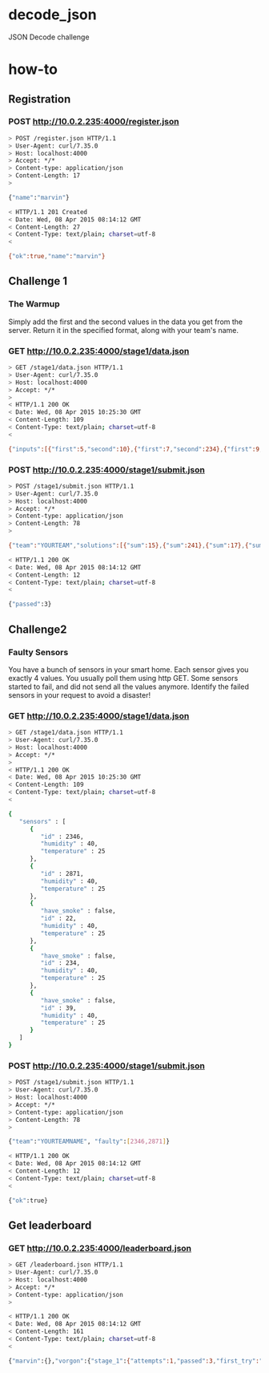 # decode_json
JSON Decode challenge

# how-to

## Registration

### POST http://10.0.2.235:4000/register.json
```bash
> POST /register.json HTTP/1.1
> User-Agent: curl/7.35.0
> Host: localhost:4000
> Accept: */*
> Content-type: application/json
> Content-Length: 17
>

{"name":"marvin"}

< HTTP/1.1 201 Created
< Date: Wed, 08 Apr 2015 08:14:12 GMT
< Content-Length: 27
< Content-Type: text/plain; charset=utf-8
<

{"ok":true,"name":"marvin"}
```


## Challenge 1

### The Warmup

Simply add the first and the second values in the data you get from the server. Return it in the specified format, along with your team's name.

### GET http://10.0.2.235:4000/stage1/data.json
```bash
> GET /stage1/data.json HTTP/1.1
> User-Agent: curl/7.35.0
> Host: localhost:4000
> Accept: */*
>
< HTTP/1.1 200 OK
< Date: Wed, 08 Apr 2015 10:25:30 GMT
< Content-Length: 109
< Content-Type: text/plain; charset=utf-8
<

{"inputs":[{"first":5,"second":10},{"first":7,"second":234},{"first":9,"second":8},{"first":14,"second":84}]}
```

### POST http://10.0.2.235:4000/stage1/submit.json
```bash
> POST /stage1/submit.json HTTP/1.1
> User-Agent: curl/7.35.0
> Host: localhost:4000
> Accept: */*
> Content-type: application/json
> Content-Length: 78
>

{"team":"YOURTEAM","solutions":[{"sum":15},{"sum":241},{"sum":17},{"sum":9811}]}

< HTTP/1.1 200 OK
< Date: Wed, 08 Apr 2015 08:14:12 GMT
< Content-Length: 12
< Content-Type: text/plain; charset=utf-8
<

{"passed":3}
```

## Challenge2

### Faulty Sensors

You have a bunch of sensors in your smart home. Each sensor gives you exactly 4 values. You usually poll them using http GET. Some sensors started to fail, and did not send all the values anymore. Identify the failed sensors in your request to avoid a disaster!

### GET http://10.0.2.235:4000/stage1/data.json
```bash
> GET /stage1/data.json HTTP/1.1
> User-Agent: curl/7.35.0
> Host: localhost:4000
> Accept: */*
>
< HTTP/1.1 200 OK
< Date: Wed, 08 Apr 2015 10:25:30 GMT
< Content-Length: 109
< Content-Type: text/plain; charset=utf-8
<

{
   "sensors" : [
      {
         "id" : 2346,
         "humidity" : 40,
         "temperature" : 25
      },
      {
         "id" : 2871,
         "humidity" : 40,
         "temperature" : 25
      },
      {
         "have_smoke" : false,
         "id" : 22,
         "humidity" : 40,
         "temperature" : 25
      },
      {
         "have_smoke" : false,
         "id" : 234,
         "humidity" : 40,
         "temperature" : 25
      },
      {
         "have_smoke" : false,
         "id" : 39,
         "humidity" : 40,
         "temperature" : 25
      }
   ]
}
```

### POST http://10.0.2.235:4000/stage1/submit.json
```bash
> POST /stage1/submit.json HTTP/1.1
> User-Agent: curl/7.35.0
> Host: localhost:4000
> Accept: */*
> Content-type: application/json
> Content-Length: 78
>

{"team":"YOURTEAMNAME", "faulty":[2346,2871]}

< HTTP/1.1 200 OK
< Date: Wed, 08 Apr 2015 08:14:12 GMT
< Content-Length: 12
< Content-Type: text/plain; charset=utf-8
<

{"ok":true}
```


## Get leaderboard

### GET http://10.0.2.235:4000/leaderboard.json
```bash
> GET /leaderboard.json HTTP/1.1
> User-Agent: curl/7.35.0
> Host: localhost:4000
> Accept: */*
> Content-type: application/json
>

< HTTP/1.1 200 OK
< Date: Wed, 08 Apr 2015 08:14:12 GMT
< Content-Length: 161
< Content-Type: text/plain; charset=utf-8
<

{"marvin":{},"vorgon":{"stage_1":{"attempts":1,"passed":3,"first_try":"2015-04-08T16:14:12.212291619+08:00","latest_try":"2015-04-08T16:14:12.212291619+08:00"}}}
```
